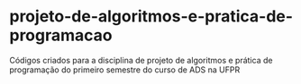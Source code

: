 # projeto-de-algoritmos-e-pratica-de-programacao
Códigos criados para a disciplina de projeto de algoritmos e prática de programação do primeiro semestre do curso de ADS na UFPR
